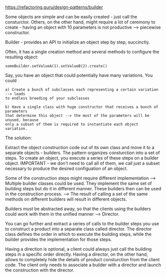 https://refactoring.guru/design-patterns/builder

Some objects are simple and can be easily created - just call the consturctor. 
Others, on the other hand, might require a lot of ceremony to create - having
an object with 10 parameters is not productive --> piecewise constructor.

Builder - provides an API to initialize an object step by step, succinctly.

Often, it has a single creation method and several methods to configure the
resulting object: 

```someBuilder.setValueA(1).setValueB(2).create()```

Say, you have an object that could potentially have many variations. You could

    a) Create a bunch of subclasses each representing a certain variation --> leads
    to endless breeding of your subclasses

    b) Have a single class with huge constructor that receives a bunch of parameters
    that determine this object --> the most of the parameters will be unused, because
    only a subset of them is required to instantiate each object variation.

The solution:

Extract the object construction code out of its own class and move it to a 
separate objects - builders. The pattern organizes consturction into a set of
steps. To create an object, you execute a series of these steps on a builder
object. IMPORTANT - we don't need to call all of them, we call just a subset 
necessary to produce the desired configuation of an object.

Some of the construction steps might require different implementation --> Multiple
builder classes could be used. They implement the same set of building steps but
do it in different manner. These builders then can be used in the construction
process. --> The result of calling a set of the same methods on different builders 
will result in different objects.

Builders must be abstracted away, so that the clients using the builders could 
work with them in the unified manner --> Director. 

You can go further and extract a series of calls to the builder steps you use 
to construct a product into a separate class called director. The director 
class defines the order in which to execute the building steps, while the 
builder provides the implementation for those steps.

Having a direction is optional, a client could always just call the building 
steps in a specific order directly. Having a director, on the other hand, allows
to completely hide the details of product consturction from the client code. 
The client only needs to associate a builder with a director and launch the 
construction with the director. 